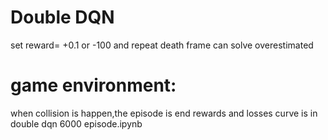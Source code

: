 # Double DQN
set reward= +0.1 or -100 and repeat death frame
can solve overestimated
# game environment:
when collision is happen,the episode is end
rewards and losses curve is in  double dqn 6000 episode.ipynb
